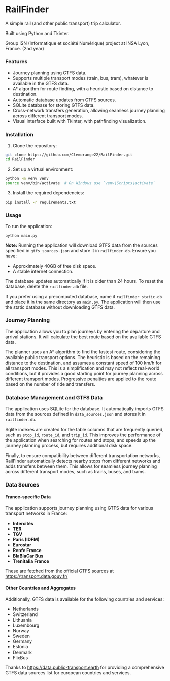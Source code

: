# RailFinder
A simple rail (and other public transport) trip calculator.

Built using Python and Tkinter.

Group ISN (Informatique et société Numérique) project at INSA Lyon, France. (2nd year)

### Features
- Journey planning using GTFS data.
- Supports multiple transport modes (train, bus, tram), whatever is available in the GTFS data.
- A* algorithm for route finding, with a heuristic based on distance to destination.
- Automatic database updates from GTFS sources.
- SQLite database for storing GTFS data.
- Cross-network transfers generation, allowing seamless journey planning across different transport modes.
- Visual interface built with Tkinter, with pathfinding visualization.


### Installation
1. Clone the repository:
```bash
git clone https://github.com/Clemorange22/RailFinder.git
cd RailFinder
```

2. Set up a virtual environment:
```bash
python -m venv venv
source venv/bin/activate  # On Windows use `venv\Scripts\activate`
```

3. Install the required dependencies:
```bash
pip install -r requirements.txt
```

### Usage
To run the application:
```bash
python main.py
```

**Note:** Running the application will download GTFS data from the sources specified in `gtfs_sources.json` and store it in `railfinder.db`. Ensure you have:
- Approximately 40GB of free disk space.
- A stable internet connection.

The database updates automatically if it is older than 24 hours. To reset the database, delete the `railfinder.db` file.

If you prefer using a precomputed database, name it `railfinder_static.db` and place it in the same directory as `main.py`. The application will then use the static database without downloading GTFS data.



### Journey Planning
The application allows you to plan journeys by entering the departure and arrival stations. It will calculate the best route based on the available GTFS data.

The planner uses an A* algorithm to find the fastest route, considering the available public transport options.
The heuristic is based on the remaining distance to the destination, and assumes a constant speed of 100 km/h for all transport modes. This is a simplification and may not reflect real-world conditions, but it provides a good starting point for journey planning across different transport modes.
Progressive penalties are applied to the route based on the number of ride and transfers.

### Database Management and GTFS Data
The application uses SQLite for the database. It automatically imports GTFS data from the sources defined in `data_sources.json` and stores it in `railfinder.db`.

Sqlite indexes are created for the table columns that are frequently queried, such as `stop_id`, `route_id`, and `trip_id`. This improves the performance of the application when searching for routes and stops, and speeds up the journey planning process, but requires additional disk space.

Finally, to ensure compatibility between different transportation networks, RailFinder automatically detects nearby stops from different networks and adds transfers between them. This allows for seamless journey planning across different transport modes, such as trains, buses, and trams.


### Data Sources

#### France-specific Data
The application supports journey planning using GTFS data for various transport networks in France:

- **Intercités**
- **TER**
- **TGV**
- **Paris (IDFM)**
- **Eurostar**
- **Renfe France**
- **BlaBlaCar Bus**
- **Trenitalia France**

These are fetched from the official GTFS sources at https://transport.data.gouv.fr/

#### Other Countries and Aggregates
Additionally, GTFS data is available for the following countries and services:

- Netherlands
- Switzerland
- Lithuania
- Luxembourg
- Norway
- Sweden
- Germany
- Estonia
- Denmark
- FlixBus

Thanks to https://data.public-transport.earth for providing a comprehensive GTFS data sources list for european countries and services.